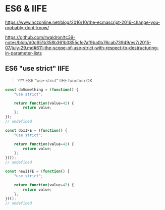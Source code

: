 # ES6 & IIFE  

https://www.nczonline.net/blog/2016/10/the-ecmascript-2016-change-you-probably-dont-know/  

https://github.com/rwaldron/tc39-notes/blob/d0c651b358b361b0855cfe7af9ba0b76cab73949/es7/2015-07/july-29.md#611-the-scope-of-use-strict-with-respect-to-destructuring-in-parameter-lists


## ES6 "use strict" IIFE

> ??? ES6 “use-strict” IIFE function OK  


```js
const doSomething = (function() {
    "use strict";

    return function(value=42) {
        return value;
    };
});
// undefined

const doIIFE = (function() {
    "use strict";

    return function(value=42) {
        return value;
    };
}());
// undefined

const newIIFE = (function() {
    "use strict";

    return function(value=42) {
        return value;
    };
})();
// undefined

``` 






